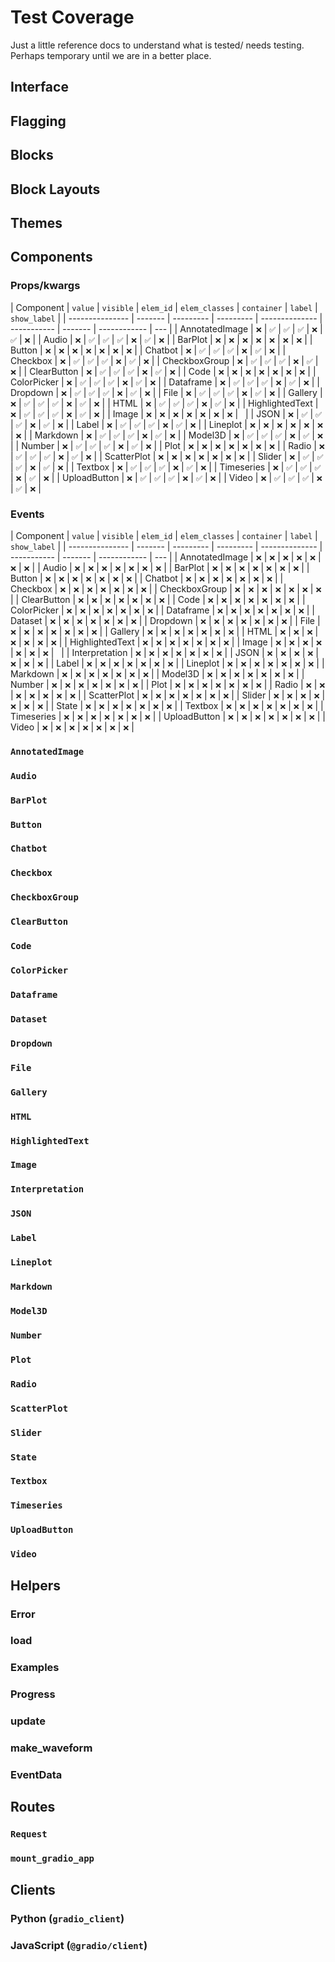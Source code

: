 # Test Coverage

Just a little reference docs to understand what is tested/ needs testing. Perhaps temporary until we are in a better place.

## Interface

## Flagging

## Blocks

## Block Layouts

## Themes

## Components

### Props/kwargs

| Component       | `value` | `visible` | `elem_id` | `elem_classes` | `container` | `label` | `show_label` |
| --------------- | ------- | --------- | --------- | -------------- | ----------- | ------- | ------------ | --- |
| AnnotatedImage  | `❌`    | `✅`      | `✅`      | `✅`           | `❌`        | `✅`    | `❌`         |
| Audio           | `❌`    | `✅`      | `✅`      | `✅`           | `❌`        | `✅`    | `❌`         |
| BarPlot         | `❌`    | `❌`      | `❌`      | `❌`           | `❌`        | `❌`    | `❌`         |
| Button          | `❌`    | `❌`      | `❌`      | `❌`           | `❌`        | `❌`    | `❌`         |
| Chatbot         | `❌`    | `✅`      | `✅`      | `✅`           | `❌`        | `✅`    | `❌`         |
| Checkbox        | `❌`    | `✅`      | `✅`      | `✅`           | `❌`        | `✅`    | `❌`         |
| CheckboxGroup   | `❌`    | `✅`      | `✅`      | `✅`           | `❌`        | `✅`    | `❌`         |
| ClearButton     | `❌`    | `✅`      | `✅`      | `✅`           | `❌`        | `✅`    | `❌`         |
| Code            | `❌`    | `❌`      | `❌`      | `❌`           | `❌`        | `❌`    | `❌`         |
| ColorPicker     | `❌`    | `✅`      | `✅`      | `✅`           | `❌`        | `✅`    | `❌`         |
| Dataframe       | `❌`    | `✅`      | `✅`      | `✅`           | `❌`        | `✅`    | `❌`         |
| Dropdown        | `❌`    | `✅`      | `✅`      | `✅`           | `❌`        | `✅`    | `❌`         |
| File            | `❌`    | `✅`      | `✅`      | `✅`           | `❌`        | `✅`    | `❌`         |
| Gallery         | `❌`    | `✅`      | `✅`      | `✅`           | `❌`        | `✅`    | `❌`         |
| HTML            | `❌`    | `✅`      | `✅`      | `✅`           | `❌`        | `✅`    | `❌`         |
| HighlightedText | `❌`    | `✅`      | `✅`      | `✅`           | `❌`        | `✅`    | `❌`         |
| Image           | `❌`    | `❌`      | `❌`      | `❌`           | `❌`        | `❌`    | `❌`         |     |
| JSON            | `❌`    | `✅`      | `✅`      | `✅`           | `❌`        | `✅`    | `❌`         |
| Label           | `❌`    | `✅`      | `✅`      | `✅`           | `❌`        | `✅`    | `❌`         |
| Lineplot        | `❌`    | `❌`      | `❌`      | `❌`           | `❌`        | `❌`    | `❌`         |
| Markdown        | `❌`    | `✅`      | `✅`      | `✅`           | `❌`        | `✅`    | `❌`         |
| Model3D         | `❌`    | `✅`      | `✅`      | `✅`           | `❌`        | `✅`    | `❌`         |
| Number          | `❌`    | `✅`      | `✅`      | `✅`           | `❌`        | `✅`    | `❌`         |
| Plot            | `❌`    | `❌`      | `❌`      | `❌`           | `❌`        | `❌`    | `❌`         |
| Radio           | `❌`    | `✅`      | `✅`      | `✅`           | `❌`        | `✅`    | `❌`         |
| ScatterPlot     | `❌`    | `❌`      | `❌`      | `❌`           | `❌`        | `❌`    | `❌`         |
| Slider          | `❌`    | `✅`      | `✅`      | `✅`           | `❌`        | `✅`    | `❌`         |
| Textbox         | `❌`    | `✅`      | `✅`      | `✅`           | `❌`        | `✅`    | `❌`         |
| Timeseries      | `❌`    | `✅`      | `✅`      | `✅`           | `❌`        | `✅`    | `❌`         |
| UploadButton    | `❌`    | `✅`      | `✅`      | `✅`           | `❌`        | `✅`    | `❌`         |
| Video           | `❌`    | `✅`      | `✅`      | `✅`           | `❌`        | `✅`    | `❌`         |

### Events

| Component       | `value` | `visible` | `elem_id` | `elem_classes` | `container` | `label` | `show_label` |
| --------------- | ------- | --------- | --------- | -------------- | ----------- | ------- | ------------ | --- |
| AnnotatedImage  | `❌`    | `❌`      | `❌`      | `❌`           | `❌`        | `❌`    | `❌`         |
| Audio           | `❌`    | `❌`      | `❌`      | `❌`           | `❌`        | `❌`    | `❌`         |
| BarPlot         | `❌`    | `❌`      | `❌`      | `❌`           | `❌`        | `❌`    | `❌`         |
| Button          | `❌`    | `❌`      | `❌`      | `❌`           | `❌`        | `❌`    | `❌`         |
| Chatbot         | `❌`    | `❌`      | `❌`      | `❌`           | `❌`        | `❌`    | `❌`         |
| Checkbox        | `❌`    | `❌`      | `❌`      | `❌`           | `❌`        | `❌`    | `❌`         |
| CheckboxGroup   | `❌`    | `❌`      | `❌`      | `❌`           | `❌`        | `❌`    | `❌`         |
| ClearButton     | `❌`    | `❌`      | `❌`      | `❌`           | `❌`        | `❌`    | `❌`         |
| Code            | `❌`    | `❌`      | `❌`      | `❌`           | `❌`        | `❌`    | `❌`         |
| ColorPicker     | `❌`    | `❌`      | `❌`      | `❌`           | `❌`        | `❌`    | `❌`         |
| Dataframe       | `❌`    | `❌`      | `❌`      | `❌`           | `❌`        | `❌`    | `❌`         |
| Dataset         | `❌`    | `❌`      | `❌`      | `❌`           | `❌`        | `❌`    | `❌`         |
| Dropdown        | `❌`    | `❌`      | `❌`      | `❌`           | `❌`        | `❌`    | `❌`         |
| File            | `❌`    | `❌`      | `❌`      | `❌`           | `❌`        | `❌`    | `❌`         |
| Gallery         | `❌`    | `❌`      | `❌`      | `❌`           | `❌`        | `❌`    | `❌`         |
| HTML            | `❌`    | `❌`      | `❌`      | `❌`           | `❌`        | `❌`    | `❌`         |
| HighlightedText | `❌`    | `❌`      | `❌`      | `❌`           | `❌`        | `❌`    | `❌`         |
| Image           | `❌`    | `❌`      | `❌`      | `❌`           | `❌`        | `❌`    | `❌`         |     |
| Interpretation  | `❌`    | `❌`      | `❌`      | `❌`           | `❌`        | `❌`    | `❌`         |
| JSON            | `❌`    | `❌`      | `❌`      | `❌`           | `❌`        | `❌`    | `❌`         |
| Label           | `❌`    | `❌`      | `❌`      | `❌`           | `❌`        | `❌`    | `❌`         |
| Lineplot        | `❌`    | `❌`      | `❌`      | `❌`           | `❌`        | `❌`    | `❌`         |
| Markdown        | `❌`    | `❌`      | `❌`      | `❌`           | `❌`        | `❌`    | `❌`         |
| Model3D         | `❌`    | `❌`      | `❌`      | `❌`           | `❌`        | `❌`    | `❌`         |
| Number          | `❌`    | `❌`      | `❌`      | `❌`           | `❌`        | `❌`    | `❌`         |
| Plot            | `❌`    | `❌`      | `❌`      | `❌`           | `❌`        | `❌`    | `❌`         |
| Radio           | `❌`    | `❌`      | `❌`      | `❌`           | `❌`        | `❌`    | `❌`         |
| ScatterPlot     | `❌`    | `❌`      | `❌`      | `❌`           | `❌`        | `❌`    | `❌`         |
| Slider          | `❌`    | `❌`      | `❌`      | `❌`           | `❌`        | `❌`    | `❌`         |
| State           | `❌`    | `❌`      | `❌`      | `❌`           | `❌`        | `❌`    | `❌`         |
| Textbox         | `❌`    | `❌`      | `❌`      | `❌`           | `❌`        | `❌`    | `❌`         |
| Timeseries      | `❌`    | `❌`      | `❌`      | `❌`           | `❌`        | `❌`    | `❌`         |
| UploadButton    | `❌`    | `❌`      | `❌`      | `❌`           | `❌`        | `❌`    | `❌`         |
| Video           | `❌`    | `❌`      | `❌`      | `❌`           | `❌`        | `❌`    | `❌`         |

### `AnnotatedImage`

### `Audio`

### `BarPlot`

### `Button`

### `Chatbot`

### `Checkbox`

### `CheckboxGroup`

### `ClearButton`

### `Code`

### `ColorPicker`

### `Dataframe`

### `Dataset`

### `Dropdown`

### `File`

### `Gallery`

### `HTML`

### `HighlightedText`

### `Image`

### `Interpretation`

### `JSON`

### `Label`

### `Lineplot`

### `Markdown`

### `Model3D`

### `Number`

### `Plot`

### `Radio`

### `ScatterPlot`

### `Slider`

### `State`

### `Textbox`

### `Timeseries`

### `UploadButton`

### `Video`

## Helpers

### Error

### load

### Examples

### Progress

### update

### make_waveform

### EventData

## Routes

### `Request`

### `mount_gradio_app`

## Clients

### Python (`gradio_client`)

### JavaScript (`@gradio/client`)
